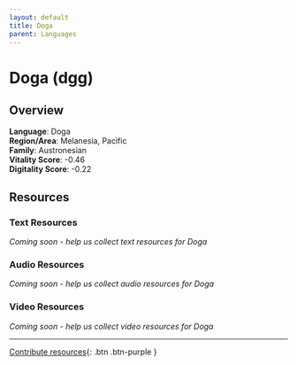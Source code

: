 ```yaml
---
layout: default
title: Doga
parent: Languages
---
```


# Doga (dgg)

## Overview

**Language**: Doga  
**Region/Area**: Melanesia, Pacific  
**Family**: Austronesian  
**Vitality Score**: -0.46  
**Digitality Score**: -0.22  

## Resources

### Text Resources
*Coming soon - help us collect text resources for Doga*

### Audio Resources
*Coming soon - help us collect audio resources for Doga*

### Video Resources
*Coming soon - help us collect video resources for Doga*

---

[Contribute resources](https://fairtrain.github.io/){: .btn .btn-purple }
